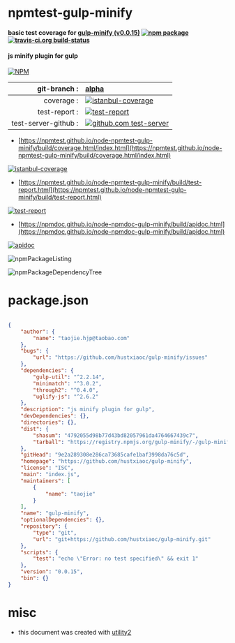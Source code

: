 # npmtest-gulp-minify

#### basic test coverage for  [gulp-minify (v0.0.15)](https://github.com/hustxiaoc/gulp-minify)  [![npm package](https://img.shields.io/npm/v/npmtest-gulp-minify.svg?style=flat-square)](https://www.npmjs.org/package/npmtest-gulp-minify) [![travis-ci.org build-status](https://api.travis-ci.org/npmtest/node-npmtest-gulp-minify.svg)](https://travis-ci.org/npmtest/node-npmtest-gulp-minify)

#### js minify plugin for gulp

[![NPM](https://nodei.co/npm/gulp-minify.png?downloads=true&downloadRank=true&stars=true)](https://www.npmjs.com/package/gulp-minify)

| git-branch : | [alpha](https://github.com/npmtest/node-npmtest-gulp-minify/tree/alpha)|
|--:|:--|
| coverage : | [![istanbul-coverage](https://npmtest.github.io/node-npmtest-gulp-minify/build/coverage.badge.svg)](https://npmtest.github.io/node-npmtest-gulp-minify/build/coverage.html/index.html)|
| test-report : | [![test-report](https://npmtest.github.io/node-npmtest-gulp-minify/build/test-report.badge.svg)](https://npmtest.github.io/node-npmtest-gulp-minify/build/test-report.html)|
| test-server-github : | [![github.com test-server](https://npmtest.github.io/node-npmtest-gulp-minify/GitHub-Mark-32px.png)](https://npmtest.github.io/node-npmtest-gulp-minify/build/app/index.html) | | build-artifacts : | [![build-artifacts](https://npmtest.github.io/node-npmtest-gulp-minify/glyphicons_144_folder_open.png)](https://github.com/npmtest/node-npmtest-gulp-minify/tree/gh-pages/build)|

- [https://npmtest.github.io/node-npmtest-gulp-minify/build/coverage.html/index.html](https://npmtest.github.io/node-npmtest-gulp-minify/build/coverage.html/index.html)

[![istanbul-coverage](https://npmtest.github.io/node-npmtest-gulp-minify/build/screenCapture.buildCi.browser.%252Ftmp%252Fbuild%252Fcoverage.lib.html.png)](https://npmtest.github.io/node-npmtest-gulp-minify/build/coverage.html/index.html)

- [https://npmtest.github.io/node-npmtest-gulp-minify/build/test-report.html](https://npmtest.github.io/node-npmtest-gulp-minify/build/test-report.html)

[![test-report](https://npmtest.github.io/node-npmtest-gulp-minify/build/screenCapture.buildCi.browser.%252Ftmp%252Fbuild%252Ftest-report.html.png)](https://npmtest.github.io/node-npmtest-gulp-minify/build/test-report.html)

- [https://npmdoc.github.io/node-npmdoc-gulp-minify/build/apidoc.html](https://npmdoc.github.io/node-npmdoc-gulp-minify/build/apidoc.html)

[![apidoc](https://npmdoc.github.io/node-npmdoc-gulp-minify/build/screenCapture.buildCi.browser.%252Ftmp%252Fbuild%252Fapidoc.html.png)](https://npmdoc.github.io/node-npmdoc-gulp-minify/build/apidoc.html)

![npmPackageListing](https://npmtest.github.io/node-npmtest-gulp-minify/build/screenCapture.npmPackageListing.svg)

![npmPackageDependencyTree](https://npmtest.github.io/node-npmtest-gulp-minify/build/screenCapture.npmPackageDependencyTree.svg)



# package.json

```json

{
    "author": {
        "name": "taojie.hjp@taobao.com"
    },
    "bugs": {
        "url": "https://github.com/hustxiaoc/gulp-minify/issues"
    },
    "dependencies": {
        "gulp-util": "^2.2.14",
        "minimatch": "^3.0.2",
        "through2": "^0.4.0",
        "uglify-js": "^2.6.2"
    },
    "description": "js minify plugin for gulp",
    "devDependencies": {},
    "directories": {},
    "dist": {
        "shasum": "4792055d98b77d43bd82057961da4764667439c7",
        "tarball": "https://registry.npmjs.org/gulp-minify/-/gulp-minify-0.0.15.tgz"
    },
    "gitHead": "9e2a289308e286ca73685cafe1baf3998da76c5d",
    "homepage": "https://github.com/hustxiaoc/gulp-minify",
    "license": "ISC",
    "main": "index.js",
    "maintainers": [
        {
            "name": "taojie"
        }
    ],
    "name": "gulp-minify",
    "optionalDependencies": {},
    "repository": {
        "type": "git",
        "url": "git+https://github.com/hustxiaoc/gulp-minify.git"
    },
    "scripts": {
        "test": "echo \"Error: no test specified\" && exit 1"
    },
    "version": "0.0.15",
    "bin": {}
}
```



# misc
- this document was created with [utility2](https://github.com/kaizhu256/node-utility2)
